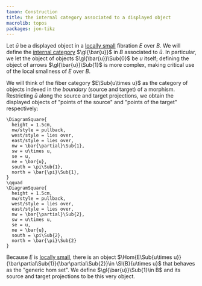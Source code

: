 ```yaml
---
taxon: Construction
title: the internal category associated to a displayed object
macrolib: topos
packages: jon-tikz
---
```


Let $\bar{u}$ be a displayed object in a [locally small](frct-001B) fibration $E$ over $B$. We will define the [internal category](frct-001A) $\gl{\bar{u}}$ in $B$ associated to $\bar{u}$. In particular, we let the object of objects $\gl{\bar{u}}\Sub{0}$ be $u$ itself; defining the object of arrows $\gl{\bar{u}}\Sub{1}$ is more complex, making critical use of the local smallness of $E$ over $B$.

We will think of the fiber category $E\Sub{u\times u}$ as the category of objects indexed in the *boundary* (source and target) of a morphism. Restricting $\bar{u}$ along the source and target projections, we obtain the displayed objects of "points of the source" and "points of the target" respectively:
```render-latex
\DiagramSquare{
  height = 1.5cm,
  nw/style = pullback,
  west/style = lies over,
  east/style = lies over,
  nw = \bar{\partial}\Sub{1},
  sw = u\times u,
  se = u,
  ne = \bar{u},
  south = \pi\Sub{1},
  north = \bar{\pi}\Sub{1},
}
\qquad
\DiagramSquare{
  height = 1.5cm,
  nw/style = pullback,
  west/style = lies over,
  east/style = lies over,
  nw = \bar{\partial}\Sub{2},
  sw = u\times u,
  se = u,
  ne = \bar{u},
  south = \pi\Sub{2},
  north = \bar{\pi}\Sub{2}
}
```

Because $E$ is [locally small](frct-001B), there is an object
$\Hom{E\Sub{u\times u}}{\bar\partial\Sub{1}}{\bar\partial\Sub{2}}\in \Sl{B}{u\times u}$ that
behaves as the "generic hom set". We define $\gl{\bar{u}}\Sub{1}\in B$ and its
source and target projections to be this very object.
